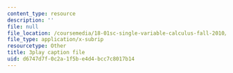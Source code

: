 ```yaml
---
content_type: resource
description: ''
file: null
file_location: /coursemedia/18-01sc-single-variable-calculus-fall-2010/d6747d7f0c2a1f5be4d4bcc7c8017b14_rUis1mSzwyA.srt
file_type: application/x-subrip
resourcetype: Other
title: 3play caption file
uid: d6747d7f-0c2a-1f5b-e4d4-bcc7c8017b14
---
```

